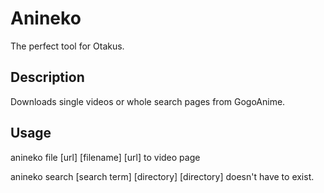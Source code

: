 Anineko
=======

The perfect tool for Otakus.

Description
-----------

Downloads single videos or whole search pages from GogoAnime.

Usage
-----

anineko file [url] [filename]
   [url] to video page

anineko search [search term] [directory]
   [directory] doesn't have to exist.
